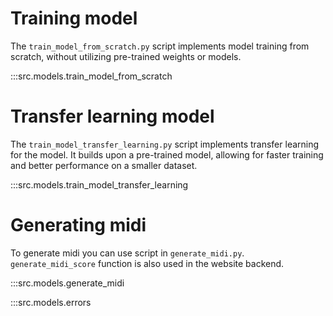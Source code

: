 # Training model
The `train_model_from_scratch.py` script implements model training from scratch, without utilizing pre-trained weights or models.

:::src.models.train_model_from_scratch

# Transfer learning model
The `train_model_transfer_learning.py` script implements transfer learning for the model. It builds upon a pre-trained model, allowing for faster training and better performance on a smaller dataset.

:::src.models.train_model_transfer_learning

# Generating midi
To generate midi you can use script in `generate_midi.py`. `generate_midi_score` function is also used in the website backend.

:::src.models.generate_midi

:::src.models.errors